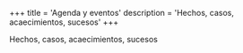 +++
title = 'Agenda y eventos'
description = 'Hechos, casos, acaecimientos, sucesos'
+++

Hechos, casos, acaecimientos, sucesos